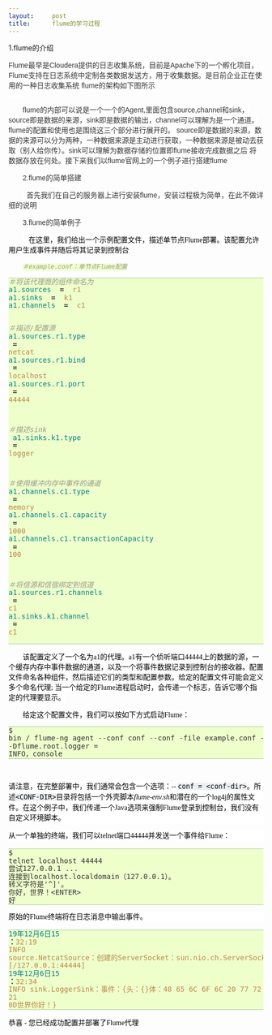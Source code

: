 ```yaml
---
layout:     post
title:      flume的学习过程
---
```

<div id="article_content" class="article_content clearfix csdn-tracking-statistics" data-pid="blog" data-mod="popu_307" data-dsm="post">
								            <link rel="stylesheet" href="https://csdnimg.cn/release/phoenix/template/css/ck_htmledit_views-f76675cdea.css">
						<div class="htmledit_views" id="content_views">
                <p>1.flume的介绍</p><p><span style="color:rgb(51,51,51);font-family:arial, '宋体', sans-serif;font-size:14px;text-indent:28px;background-color:rgb(255,255,255);">Flume最早是Cloudera提供的日志收集系统，目前是Apache下的一个孵化项目，Flume支持在日志系统中定制各类数据发送方，用于收集数据。是目前企业正在使用的一种日志收集系统 flume的架构如下图所示</span></p><p><span style="color:rgb(51,51,51);font-family:arial, '宋体', sans-serif;font-size:14px;text-indent:28px;background-color:rgb(255,255,255);"><img src="https://img-blog.csdn.net/20180418142340242?watermark/2/text/aHR0cHM6Ly9ibG9nLmNzZG4ubmV0L3UwMTMxMjczMjU=/font/5a6L5L2T/fontsize/400/fill/I0JBQkFCMA==/dissolve/70" alt=""><br></span></p><p style="text-indent:28px;"><span style="font-family:arial, '宋体', sans-serif;color:#333333;"><span style="font-size:14px;background-color:rgb(255,255,255);">flume的内部可以说是一个一个的Agent,里面包含source,channel和sink，source即是数据的来源，sink即是数据的输出，channel可以理解为是一个通道。flume的配置和使用也是围绕这三个部分进行展开的。</span></span><span style="background-color:rgb(255,255,255);color:rgb(51,51,51);font-family:arial, '宋体', sans-serif;font-size:14px;"> source即是数据的来源，数据的来源可以分为两种，一种数据来源是主动进行获取，一种数据来源是被动去获取（别人给你传）。sink可以理解为数据存储的位置即flume接收完成数据之后 将数据存放在何处。接下来我们以flume官网上的一个例子进行搭建flume</span></p><p style="text-indent:28px;"><span style="background-color:rgb(255,255,255);color:rgb(51,51,51);font-family:arial, '宋体', sans-serif;font-size:14px;">2.flume的简单搭建</span></p><p style="text-indent:28px;"><span style="background-color:rgb(255,255,255);color:rgb(51,51,51);font-family:arial, '宋体', sans-serif;font-size:14px;">  首先我们在自己的服务器上进行安装flume，安装过程极为简单，在此不做详细的说明</span></p><p style="text-indent:28px;"><span style="font-family:arial, '宋体', sans-serif;color:#333333;"><span style="font-size:14px;background-color:rgb(255,255,255);">3.flume的简单例子</span></span></p><p style="text-indent:28px;"><span style="font-family:arial, '宋体', sans-serif;color:#333333;"><span style="font-size:14px;background-color:rgb(255,255,255);">   <span style="color:rgb(0,0,0);font-family:'Microsoft YaHei';background-color:rgb(255,255,255);vertical-align:inherit;">在这里，我们给出一个示例配置文件，描述单节点Flume部署。</span><span style="color:rgb(0,0,0);font-family:'Microsoft YaHei';background-color:rgb(255,255,255);vertical-align:inherit;">该配置允许用户生成事件并随后将其记录到控制台</span></span></span></p><p style="text-indent:28px;"><span style="color:rgb(153,153,136);font-style:italic;background-color:rgb(238,255,204);font-family:Consolas, Inconsolata, Courier, monospace;font-size:12px;">＃example.conf：单节点Flume配置</span><span style="font-family:arial, '宋体', sans-serif;color:#333333;"><span style="font-size:14px;background-color:rgb(255,255,255);"><span style="color:rgb(0,0,0);font-family:'Microsoft YaHei';background-color:rgb(255,255,255);vertical-align:inherit;"></span></span></span></p><pre style="background-color:rgb(238,255,204);color:rgb(51,51,51);line-height:15.6px;border-top:1px solid rgb(170,204,153);border-bottom:1px solid rgb(170,204,153);border-left:none;border-right:none;">
<span class="c" style="color:rgb(153,153,136);font-style:italic;">＃将该代理商的组件命名为</span>
<span class="na" style="color:rgb(0,128,128);">a1.sources </span> <span class="o" style="font-weight:bold;">= </span> <span class="s" style="color:rgb(187,136,68);">r1 </span>
<span class="na" style="color:rgb(0,128,128);">a1.sinks </span> <span class="o" style="font-weight:bold;">= </span> <span class="s" style="color:rgb(187,136,68);">k1 </span>
<span class="na" style="color:rgb(0,128,128);">a1.channels </span> <span class="o" style="font-weight:bold;">= </span> <span class="s" style="color:rgb(187,136,68);">c1</span>

<span class="c" style="color:rgb(153,153,136);font-style:italic;">＃描述/配置源</span>
<span class="na" style="color:rgb(0,128,128);">a1.sources.r1.type </span> <span class="o" style="font-weight:bold;">= </span> <span class="s" style="color:rgb(187,136,68);">netcat </span>
<span class="na" style="color:rgb(0,128,128);">a1.sources.r1.bind </span> <span class="o" style="font-weight:bold;">= </span> <span class="s" style="color:rgb(187,136,68);">localhost </span>
<span class="na" style="color:rgb(0,128,128);">a1.sources.r1.port </span> <span class="o" style="font-weight:bold;">= </span> <span class="s" style="color:rgb(187,136,68);">44444</span>

<span class="c" style="color:rgb(153,153,136);font-style:italic;">＃描述sink </span>
<span class="na" style="color:rgb(0,128,128);">a1.sinks.k1.type </span> <span class="o" style="font-weight:bold;">= </span> <span class="s" style="color:rgb(187,136,68);">logger</span>

<span class="c" style="color:rgb(153,153,136);font-style:italic;">＃使用缓冲内存中事件的通道</span>
<span class="na" style="color:rgb(0,128,128);">a1.channels.c1.type </span> <span class="o" style="font-weight:bold;">= </span> <span class="s" style="color:rgb(187,136,68);">memory </span>
<span class="na" style="color:rgb(0,128,128);">a1.channels.c1.capacity </span> <span class="o" style="font-weight:bold;">= </span> <span class="s" style="color:rgb(187,136,68);">1000 </span>
<span class="na" style="color:rgb(0,128,128);">a1.channels.c1.transactionCapacity </span> <span class="o" style="font-weight:bold;">= </span> <span class="s" style="color:rgb(187,136,68);">100</span>

<span class="c" style="color:rgb(153,153,136);font-style:italic;">＃将信源和信宿绑定到信道</span>
<span class="na" style="color:rgb(0,128,128);">a1.sources.r1.channels </span> <span class="o" style="font-weight:bold;">= </span> <span class="s" style="color:rgb(187,136,68);">c1 </span>
<span class="na" style="color:rgb(0,128,128);">a1.sinks.k1.channel </span> <span class="o" style="font-weight:bold;">= </span> <span class="s" style="color:rgb(187,136,68);">c1</span></pre><p style="text-indent:28px;"><span style="color:rgb(0,0,0);font-family:'Microsoft YaHei';background-color:rgb(255,255,255);vertical-align:inherit;">该配置定义了一个名为a1的代理。</span><span style="color:rgb(0,0,0);font-family:'Microsoft YaHei';background-color:rgb(255,255,255);vertical-align:inherit;">a1有一个侦听端口44444上的数据的源，一个缓存内存中事件数据的通道，以及一个将事件数据记录到控制台的接收器。</span><span style="color:rgb(0,0,0);font-family:'Microsoft YaHei';background-color:rgb(255,255,255);vertical-align:inherit;">配置文件命名各种组件，然后描述它们的类型和配置参数。</span><span style="color:rgb(0,0,0);font-family:'Microsoft YaHei';background-color:rgb(255,255,255);vertical-align:inherit;">给定的配置文件可能会定义多个命名代理; </span><span style="color:rgb(0,0,0);font-family:'Microsoft YaHei';background-color:rgb(255,255,255);vertical-align:inherit;">当一个给定的Flume进程启动时，会传递一个标志，告诉它哪个指定的代理要显示。</span><br></p><p style="text-indent:28px;"><span style="color:rgb(0,0,0);font-family:'Microsoft YaHei';background-color:rgb(255,255,255);vertical-align:inherit;"><span style="color:rgb(0,0,0);font-family:'Microsoft YaHei';background-color:rgb(255,255,255);">给定这个配置文件，我们可以按如下方式启动Flume：</span><br></span></p><p style="text-indent:28px;"><span style="color:rgb(0,0,0);font-family:'Microsoft YaHei';background-color:rgb(255,255,255);vertical-align:inherit;"><span style="color:rgb(0,0,0);font-family:'Microsoft YaHei';background-color:rgb(255,255,255);"></span></span></p><pre style="background-color:rgb(238,255,204);color:rgb(51,51,51);line-height:15.6px;border-top:1px solid rgb(170,204,153);border-bottom:1px solid rgb(170,204,153);border-left:none;border-right:none;"><span style="vertical-align:inherit;">$ bin / flume-ng agent --conf conf --conf -file example.conf --name a1 -Dflume.root.logger = INFO，console</span></pre><br><p style="text-indent:28px;"><span style="color:rgb(0,0,0);font-family:'Microsoft YaHei';background-color:rgb(255,255,255);vertical-align:inherit;"><span style="color:rgb(0,0,0);font-family:'Microsoft YaHei';background-color:rgb(255,255,255);"></span></span></p><p style="line-height:20.8px;color:rgb(0,0,0);font-family:'Microsoft YaHei';background-color:rgb(255,255,255);"><span style="vertical-align:inherit;">请注意，在完整部署中，我们通常会包含一个选项：-- </span><tt class="docutils literal" style="background-color:rgb(236,240,243);font-size:.95em;"><span class="pre"><span style="vertical-align:inherit;"><span style="vertical-align:inherit;">conf = &lt;conf-dir&gt;</span></span></span></tt><span style="vertical-align:inherit;"><span style="vertical-align:inherit;">。</span><span style="vertical-align:inherit;">所述</span></span><tt class="docutils literal" style="background-color:rgb(236,240,243);font-size:.95em;"><span class="pre"><span style="vertical-align:inherit;"><span style="vertical-align:inherit;">&lt;CONF-DIR&gt;</span></span></span></tt><span style="vertical-align:inherit;">目录将包括一个外壳脚本</span><em>flume-env.sh</em><span style="vertical-align:inherit;"><span style="vertical-align:inherit;">和潜在的一个log4j的属性文件。</span><span style="vertical-align:inherit;">在这个例子中，我们传递一个Java选项来强制Flume登录到控制台，我们没有自定义环境脚本。</span></span></p><p style="line-height:20.8px;color:rgb(0,0,0);font-family:'Microsoft YaHei';background-color:rgb(255,255,255);"><span style="vertical-align:inherit;">从一个单独的终端，我们可以telnet端口44444并发送一个事件给Flume：</span></p><p style="line-height:20.8px;color:rgb(0,0,0);font-family:'Microsoft YaHei';background-color:rgb(255,255,255);"><span style="vertical-align:inherit;"></span></p><pre style="background-color:rgb(238,255,204);color:rgb(51,51,51);line-height:15.6px;border-top:1px solid rgb(170,204,153);border-bottom:1px solid rgb(170,204,153);border-left:none;border-right:none;"><span style="vertical-align:inherit;">$ telnet localhost 44444</span><span style="vertical-align:inherit;">
尝试127.0.0.1 ...</span><span style="vertical-align:inherit;">
连接到localhost.localdomain（127.0.0.1）。</span><span style="vertical-align:inherit;">
转义字符是'^]'。</span><span style="vertical-align:inherit;"><span style="vertical-align:inherit;">
你好，世界！</span><span style="vertical-align:inherit;">&lt;ENTER&gt;</span></span><span style="vertical-align:inherit;">
好</span></pre><p style="line-height:20.8px;color:rgb(0,0,0);font-family:'Microsoft YaHei';background-color:rgb(255,255,255);"><span style="vertical-align:inherit;">原始的Flume终端将在日志消息中输出事件。</span></p><div class="highlight-properties" style="color:rgb(0,0,0);font-family:'Microsoft YaHei';background-color:rgb(255,255,255);"><div class="highlight"><pre style="background-color:rgb(238,255,204);color:rgb(51,51,51);line-height:15.6px;border-top:1px solid rgb(170,204,153);border-bottom:1px solid rgb(170,204,153);border-left:none;border-right:none;"><span class="na" style="color:rgb(0,128,128);">19年12月6日15 </span><span class="o" style="font-weight:bold;">：</span><span class="s" style="color:rgb(187,136,68);">32:19 INFO source.NetcatSource：创建的ServerSocket：sun.nio.ch.ServerSocketChannelImpl [/127.0.0.1:44444] </span>
<span class="na" style="color:rgb(0,128,128);">19年12月6日15 </span><span class="o" style="font-weight:bold;">：</span><span class="s" style="color:rgb(187,136,68);"><span style="vertical-align:inherit;"><span style="vertical-align:inherit;">32:34 INFO sink.LoggerSink：事件：{头：{}体：48 65 6C 6F 6C 20 77 72 6F 6C 64 21 0D世界你好！</span><span style="vertical-align:inherit;">}</span></span></span></pre></div></div><span style="color:rgb(0,0,0);font-family:'Microsoft YaHei';background-color:rgb(255,255,255);vertical-align:inherit;">恭喜 - 您已经成功配置并部署了Flume代理</span><br><br><p><span style="color:rgb(51,51,51);font-family:arial, '宋体', sans-serif;font-size:14px;text-indent:28px;background-color:rgb(255,255,255);"><br></span></p>            </div>
                </div>
